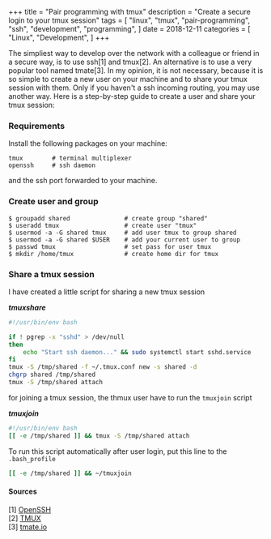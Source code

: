 +++
title = "Pair programming with tmux"
description = "Create a secure login to your tmux session"
tags = [
    "linux",
    "tmux",
    "pair-programming",
    "ssh",
    "development",
    "programming",
]
date = 2018-12-11
categories = [
    "Linux",
    "Development",
]
+++

The simpliest way to develop over the network with a colleague or friend in a
secure way, is to use ssh[1] and tmux[2]. An alternative is to use a very 
popular tool named tmate[3]. In my opinion, it is not necessary, because it is
so simple to create a new user on your machine and to share your tmux session
with them. Only if you haven't a ssh incoming routing, you may use another way.
Here is a step-by-step guide to create a user and share your tmux session:

### Requirements
Install the following packages on your machine:
```
tmux        # terminal multiplexer
openssh     # ssh daemon
```
and the ssh port forwarded to your machine.

### Create user and group
```
$ groupadd shared               # create group "shared"
$ useradd tmux                  # create user "tmux"
$ usermod -a -G shared tmux     # add user tmux to group shared
$ usermod -a -G shared $USER    # add your current user to group
$ passwd tmux                   # set pass for user tmux
$ mkdir /home/tmux              # create home dir for tmux
```

### Share a tmux session
I have created a little script for sharing a new tmux session

***tmuxshare***
```bash
#!/usr/bin/env bash

if ! pgrep -x "sshd" > /dev/null
then
    echo "Start ssh daemon..." && sudo systemctl start sshd.service
fi
tmux -S /tmp/shared -f ~/.tmux.conf new -s shared -d
chgrp shared /tmp/shared
tmux -S /tmp/shared attach
```

for joining a tmux session, the thmux user have to run the `tmuxjoin` script

***tmuxjoin***
```bash
#!/usr/bin/env bash
[[ -e /tmp/shared ]] && tmux -S /tmp/shared attach
```

To run this script automatically after user login, put this line to the 
`.bash_profile`
```bash
[[ -e /tmp/shared ]] && ~/tmuxjoin
```

#### Sources

[1] [OpenSSH](https://www.openssh.com)  
[2] [TMUX](https://github.com/tmux/tmux)  
[3] [tmate.io](https://tmate.io)  
